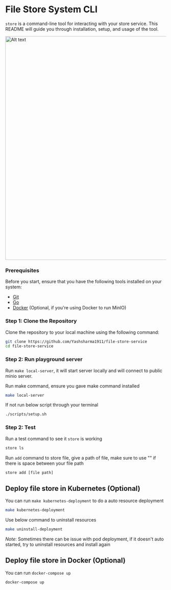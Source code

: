 # File Store System CLI

`store` is a command-line tool for interacting with your store service. This README will guide you through installation, setup, and usage of the tool.

<img src="https://github.com/user-attachments/assets/6ca653c2-95fd-4a9a-90e1-d86c01b851ab" alt="Alt text" width="700"/>


### Prerequisites

Before you start, ensure that you have the following tools installed on your system:

- [Git](https://git-scm.com/)
- [Go](https://golang.org/dl/)
- [Docker](https://www.docker.com/products/docker-desktop) (Optional, if you're using Docker to run MinIO)

### Step 1: Clone the Repository

Clone the repository to your local machine using the following command:

```bash
git clone https://github.com/Yashsharma1911/file-store-service
cd file-store-service
```
### Step 2: Run playground server

Run `make local-server`, it will start server locally and will connect to public minio server.

Run make command, ensure you gave make command installed
```bash
make local-server
```

If not run below script through your terminal
```bash
./scripts/setup.sh
```

### Step 2: Test

Run a test command to see it `store` is working

```bash
store ls
```

Run `add` command to store file, give a path of file, make sure to use "" if there is space between your file path

```bash
store add [file path]
```

## Deploy file store in Kubernetes (Optional)

You can run `make kubernetes-deployment` to do a auto resource deployment

```bash
make kubernetes-deployment
```

Use below command to uninstall resources

```bash
make uninstall-deployment
```

*Note*: Sometimes there can be issue with pod deployment, if it doesn't auto started, try to uninstall resources and install again

## Deploy file store in Docker (Optional)

You can run `docker-compose up`

```bash
docker-compose up
```
